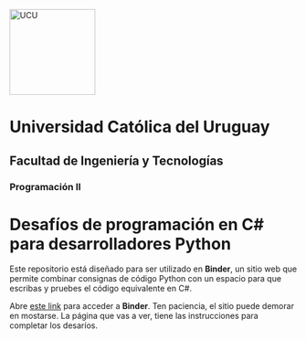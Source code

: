 <img alt="UCU" src="https://www.ucu.edu.uy/plantillas/images/logo_ucu.svg"
width="150"/>

# Universidad Católica del Uruguay

## Facultad de Ingeniería y Tecnologías

### Programación II

# Desafíos de programación en C# para desarrolladores Python

Este repositorio está diseñado para ser utilizado en **Binder**, un sitio web
que permite combinar consignas de código Python con un espacio para que escribas
y pruebes el código equivalente en C#.

Abre [este
link](https://hub.2i2c.mybinder.org/user/ucudal-pii_desa-bjetos_clases_1-pdgsyidm/doc/tree/index.ipynb)
para acceder a **Binder**. Ten paciencia, el sitio puede demorar en mostarse.
La página que vas a ver, tiene las instrucciones para completar los desaríos.
